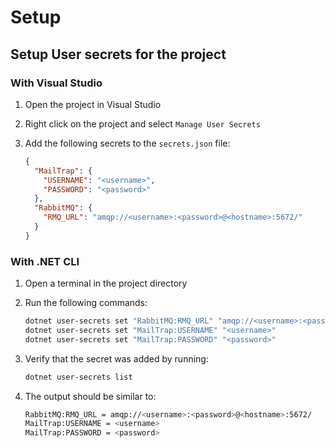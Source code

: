 # Setup

## Setup User secrets for the project

### With Visual Studio
1. Open the project in Visual Studio

1. Right click on the project and select `Manage User Secrets`

1. Add the following secrets to the `secrets.json` file:
	```json
	{
	  "MailTrap": {
		"USERNAME": "<username>",
		"PASSWORD": "<password>"
	  },
	  "RabbitMQ": {
		"RMQ_URL": "amqp://<username>:<password>@<hostname>:5672/"
	  }
	}

	```

### With .NET CLI
1. Open a terminal in the project directory
1. Run the following commands:
	```bash
	dotnet user-secrets set "RabbitMQ:RMQ_URL" "amqp://<username>:<password>@<hostname>:5672/"
	dotnet user-secrets set "MailTrap:USERNAME" "<username>"
	dotnet user-secrets set "MailTrap:PASSWORD" "<password>"
	```

1. Verify that the secret was added by running:
	```bash
	dotnet user-secrets list
	```

1. The output should be similar to:
	```bash
	RabbitMQ:RMQ_URL = amqp://<username>:<password>@<hostname>:5672/
	MailTrap:USERNAME = <username>
	MailTrap:PASSWORD = <password>
	```